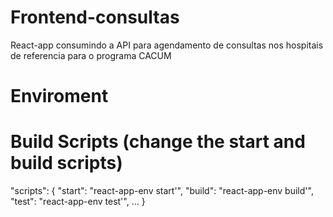 # Frontend-consultas
React-app consumindo a API para agendamento de consultas nos hospitais de referencia para o programa CACUM

# Enviroment 



# Build Scripts (change the start and build scripts)

"scripts": {
  "start": "react-app-env start'",
  "build": "react-app-env build'",
  "test": "react-app-env test'",
  ...
}
